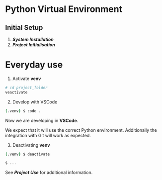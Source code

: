 # Python Virtual Environment

## Initial Setup

1. **_System Installation_**
2. **_Project Initialisation_**

# Everyday use

1. Activate **venv**

```bash
# cd project_folder
veactivate
```

2. Develop with VSCode

```bash
(.venv) $ code .
```

Now we are developing in **VSCode**.

We expect that it will use the correct Python environment.
Additionally the integration with Git will work as expected.

3. Deactivating **venv**

```bash
(.venv) $ deactivate

$ ...
```

See **_Project Use_** for additional information.
